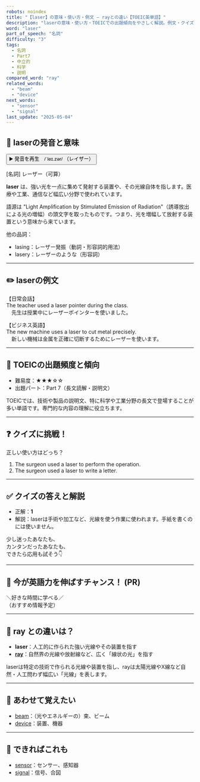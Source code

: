 ```yaml
---
robots: noindex
title: "【laser】の意味・使い方・例文 ― rayとの違い【TOEIC英単語】"
description: "laserの意味・使い方・TOEICでの出題傾向をやさしく解説。例文・クイズ付きでrayとの違いもわかりやすく学べます。"
word: "laser"
part_of_speech: "名詞"
difficulty: "3"
tags:
  - 名詞
  - Part7
  - 中立的
  - 科学
  - 説明
compared_word: "ray"
related_words:
  - "beam"
  - "device"
next_words:
  - "sensor"
  - "signal"
last_update: "2025-05-04"
---
```


## 🔰 laserの発音と意味

<button class="play-audio" onclick="playTTS('laser')">
  <span class="play-audio-main">
    ▶️ 発音を再生　/ˈleɪ.zər/
  </span>
  <span class="play-audio-sub">
    （レイザー）
  </span>
</button>

[名詞] レーザー（可算）

**laser** は、強い光を一点に集めて発射する装置や、その光線自体を指します。医療や工業、通信など幅広い分野で使われています。

語源は "Light Amplification by Stimulated Emission of Radiation"（誘導放出による光の増幅）の頭文字を取ったものです。つまり、光を増幅して放射する装置という意味から来ています。

他の品詞：  
- lasing：レーザー発振（動詞・形容詞的用法）
- lasery：レーザーのような（形容詞）

---

## ✏️ laserの例文

【日常会話】  
The teacher used a laser pointer during the class.  
　先生は授業中にレーザーポインターを使いました。

【ビジネス英語】  
The new machine uses a laser to cut metal precisely.  
　新しい機械は金属を正確に切断するためにレーザーを使います。

---

## 🎯 TOEICの出題頻度と傾向

- 難易度：★★★☆☆
- 出題パート：Part 7（長文読解・説明文）

TOEICでは、技術や製品の説明文、特に科学や工業分野の長文で登場することが多い単語です。専門的な内容の理解に役立ちます。

---

## ❓ クイズに挑戦！

正しい使い方はどっち？

1. The surgeon used a laser to perform the operation.  
2. The surgeon used a laser to write a letter.

---

## ✅ クイズの答えと解説

- 正解：**1**
- 解説：laserは手術や加工など、光線を使う作業に使われます。手紙を書くのには使いません。

少し迷ったあなたも、  
カンタンだったあなたも、  
できたら応用も試そう👇️

---

## 🚀 今が英語力を伸ばすチャンス！ (PR)

<div class="info-center">
＼好きな時間に学べる／<br>  
（おすすめ情報予定）
</div>

---

## 🤔  ray との違いは？

- **laser**：人工的に作られた強い光線やその装置を指す
- **[ray](/word/ray/)**：自然界の光線や放射線など、広く「線状の光」を指す

laserは特定の技術で作られる光線や装置を指し、rayは太陽光線やX線など自然・人工問わず幅広い「光線」を表します。

---

## 🧩 あわせて覚えたい

- [beam](/word/beam/)：（光やエネルギーの）束、ビーム
- [device](/word/device/)：装置、機器

---

## 📖 できればこれも

- [sensor](/word/sensor/)：センサー、感知器
- [signal](/word/signal/)：信号、合図

<!-- cvid: aid44_bid36 -->
